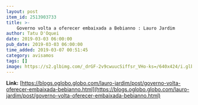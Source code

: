 ```yaml
---
layout: post
item_id: 2513903733
title: >-
    Governo volta a oferecer embaixada a Bebianno : Lauro Jardim
author: Tatu D'Oquei
date: 2019-03-03 06:00:00
pub_date: 2019-03-03 06:00:00
time_added: 2019-03-07 00:51:45
category: avisamos
tags: []
image: https://s2.glbimg.com/_drGF-2v9cwuucSiffsr_VHo-ks=/640x424/i.glbimg.com/og/ig/infoglobo1/f/original/2018/09/14/78764728_sao_paulo_sp_08092018_eleicoes_-_jair_bolsonaro_-_gustavo_bebianno_presidente_em_exerci.jpg
---
```


**Link:** [https://blogs.oglobo.globo.com/lauro-jardim/post/governo-volta-oferecer-embaixada-bebianno.html](https://blogs.oglobo.globo.com/lauro-jardim/post/governo-volta-oferecer-embaixada-bebianno.html)

